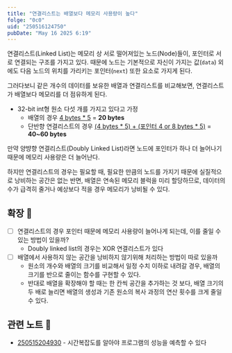 ```yaml
---
title: "연결리스트는 배열보다 메모리 사용량이 높다"
folge: "0c0"
uid: "250516124750"
pubDate: "May 16 2025 6:19"
---
```


연결리스트(Linked List)는 메모리 상 서로 떨어져있는 노드(Node)들이, 포인터로 서로 연결되는 구조를 가지고 있다. 때문에 노드는 기본적으로 자신이 가지는 값(`data`) 외에도 다음 노드의 위치를 가리키는 포인터(`next`) 또한 요소로 가지게 된다.

그러다보니 같은 개수의 데이터를 보유한 배열과 연결리스트를 비교해보면, 연결리스트가 배열보다 메모리를 더 점유하게 된다.

- 32-bit int형 원소 다섯 개를 가지고 있다고 가정 
  - 배열의 경우 <u>4 bytes * 5</u> = **20 bytes**
  - 단반향 연결리스트의 경우 <u>(4 bytes * 5) + (포인터 4 or 8 bytes * 5)</u> = **40~60 bytes**

만약 양뱡향 연결리스트(Doubly Linked List)라면 노드에 포인터가 하나 더 늘어나기 때문에 메모리 사용량은 더 늘어난다.

하지만 연결리스트의 경우는 필요할 때, 필요한 만큼의 노드를 가지기 때문에 실질적으로 낭비하는 공간은 없는 반면, 배열은 연속된 메모리 블럭을 미리 할당하므로, 데이터의 수가 급격히 줄거나 예상보다 적을 경우 메모리가 낭비될 수 있다.

## 확장 🌱
- [ ] 연결리스트의 경우 포인터 때문에 메모리 사용량이 늘어나게 되는데, 이를 줄일 수 있는 방법이 있을까?
  * Doubly linked list의 경우는 XOR 연결리스트가 있다
- [ ] 배열에서 사용하지 않는 공간을 낭비하지 않기위해 처리하는 방법이 따로 있을까
  * 원소의 개수와 배열의 크기를 비교해서 일정 수치 이하로 내려갈 경우, 배열의 크기를 반으로 줄이는 함수를 구현할 수 있다.
  * 반대로 배열을 확장해야 할 때는 한 칸씩 공간을 추가하는 것 보다, 배열 크기의 두 배로 늘리면 배열의 생성과 기존 원소의 복사 과정의 연산 횟수를 크게 줄일 수 있다.


## 관련 노트 📘
- [250515204930](/note/250515204930) - 시간복잡도를 알아야 프로그램의 성능을 예측할 수 있다
